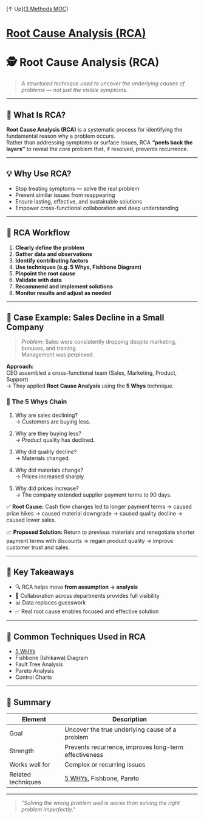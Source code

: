 [↑ Up]([3 Methods MOC](3%20Methods%20MOC.md))

# [Root Cause Analysis (RCA)](.md)

# 🕵️ Root Cause Analysis (RCA)

> *A structured technique used to uncover the underlying causes of problems — not just the visible symptoms.*

---

## 🧭 What Is RCA?

**Root Cause Analysis (RCA)** is a systematic process for identifying the fundamental reason why a problem occurs.  
Rather than addressing symptoms or surface issues, RCA **“peels back the layers”** to reveal the core problem that, if resolved, prevents recurrence.

---

## 💡 Why Use RCA?

- Stop treating symptoms — solve the real problem
- Prevent similar issues from reappearing
- Ensure lasting, effective, and sustainable solutions
- Empower cross-functional collaboration and deep understanding

---

## 🔁 RCA Workflow

1. **Clearly define the problem**
2. **Gather data and observations**
3. **Identify contributing factors**
4. **Use techniques (e.g. 5 Whys, Fishbone Diagram)**
5. **Pinpoint the root cause**
6. **Validate with data**
7. **Recommend and implement solutions**
8. **Monitor results and adjust as needed**

---

## 🧪 Case Example: Sales Decline in a Small Company

> *Problem:* Sales were consistently dropping despite marketing, bonuses, and training.  
> Management was perplexed.

**Approach:**  
CEO assembled a cross-functional team (Sales, Marketing, Product, Support)  
→ They applied **Root Cause Analysis** using the **5 Whys** technique.

### 📌 The 5 Whys Chain

1. Why are sales declining?  
→ Customers are buying less.

2. Why are they buying less?  
→ Product quality has declined.

3. Why did quality decline?  
→ Materials changed.

4. Why did materials change?  
→ Prices increased sharply.

5. Why did prices increase?  
→ The company extended supplier payment terms to 90 days.

✅ **Root Cause:** Cash flow changes led to longer payment terms → caused price hikes → caused material downgrade → caused quality decline → caused lower sales.

📈 **Proposed Solution:** Return to previous materials and renegotiate shorter payment terms with discounts → regain product quality → improve customer trust and sales.

---

## 🔑 Key Takeaways

- 🔍 RCA helps move **from assumption → analysis**
- 🧠 Collaboration across departments provides full visibility
- 📊 Data replaces guesswork
- ✅ Real root cause enables focused and effective solution

---

## 🧰 Common Techniques Used in RCA

- [5 WHYs](../4%20Techniques/5%20WHYs.md)
- Fishbone (Ishikawa) Diagram
- Fault Tree Analysis
- Pareto Analysis
- Control Charts

---

## 📌 Summary

| Element            | Description                                           |
| ------------------ | ----------------------------------------------------- |
| Goal               | Uncover the true underlying cause of a problem        |
| Strength           | Prevents recurrence, improves long-term effectiveness |
| Works well for     | Complex or recurring issues                           |
| Related techniques | [5 WHYs](../4%20Techniques/5%20WHYs.md), Fishbone, Pareto                          |

---

> *"Solving the wrong problem well is worse than solving the right problem imperfectly."*


